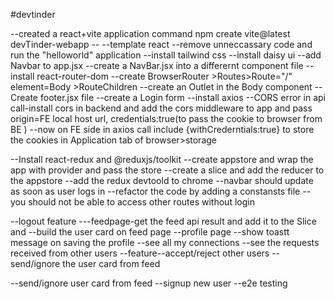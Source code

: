 #devtinder

--created a react+vite application command npm create vite@latest devTinder-webapp -- --template react
--remove unneccassary code and run the "helloworld" application
--install tailwind css
--install daisy ui
--add Navbar to app.jsx
--create a NavBar.jsx into a differernt component file
--install react-router-dom
--create BrowserRouter >Routes>Route="/" element=Body >RouteChildren
--create an Outlet in the Body component
--Create footer.jsx file
--create a Login form
--install axios
--CORS error in api call-install cors in backend and add the cors middleware to app and pass origin=FE local host url, credentials:true(to pass the cookie to browser from BE )
--now on FE side in axios call include {withCrederntials:true} to store the cookies in Application tab of browser>storage

--Install react-redux and @reduxjs/toolkit
--create appstore and wrap the app with provider and pass the store
--create a slice and add the reducer to the appstore
--add the redux devtoold to chrome
--navbar should update as soon as user logs in
--refactor the code by adding a constansts file
--you should not be able to access other routes without login

--logout feature
---feedpage-get the feed api result and add it to the Slice and
--build the user card on feed page
--profile page
--show toastt message on saving the profile
--see all my connections
--see the requests received from other users 
--feature--accept/reject other users
--send/ignore the user card from feed

--send/ignore user card from feed
--signup new user
--e2e testing
